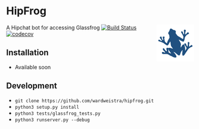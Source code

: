 # HipFrog
<img width=100px align=right src="/glassfrog/static/hipfrog.png">A Hipchat bot for accessing Glassfrog
[![Build Status](https://travis-ci.org/wardweistra/hipfrog.svg?branch=master)](https://travis-ci.org/wardweistra/glassfrog-hipchat-bot)
[![codecov](https://codecov.io/gh/wardweistra/glassfrog-hipchat-bot/branch/master/graph/badge.svg)](https://codecov.io/gh/wardweistra/glassfrog-hipchat-bot)

## Installation
* Available soon

## Development
* `git clone https://github.com/wardweistra/hipfrog.git`
* `python3 setup.py install`
* `python3 tests/glassfrog_tests.py`
* `python3 runserver.py --debug`
